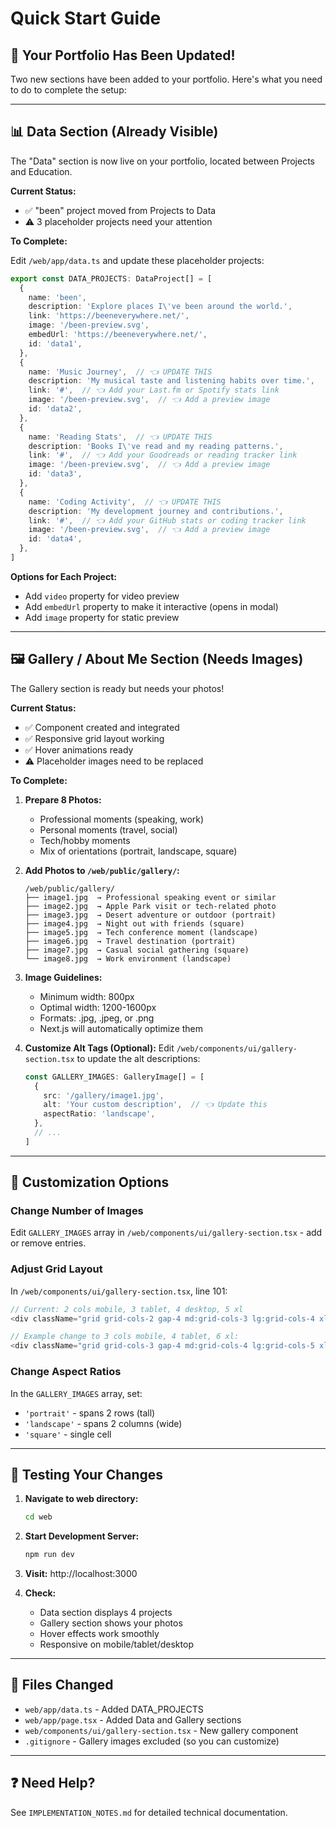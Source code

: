 # Quick Start Guide

## 🎉 Your Portfolio Has Been Updated!

Two new sections have been added to your portfolio. Here's what you need to do to complete the setup:

---

## 📊 Data Section (Already Visible)

The "Data" section is now live on your portfolio, located between Projects and Education.

**Current Status:**
- ✅ "been" project moved from Projects to Data
- ⚠️ 3 placeholder projects need your attention

**To Complete:**

Edit `/web/app/data.ts` and update these placeholder projects:

```typescript
export const DATA_PROJECTS: DataProject[] = [
  {
    name: 'been',
    description: 'Explore places I\'ve been around the world.',
    link: 'https://beeneverywhere.net/',
    image: '/been-preview.svg',
    embedUrl: 'https://beeneverywhere.net/',
    id: 'data1',
  },
  {
    name: 'Music Journey',  // 👈 UPDATE THIS
    description: 'My musical taste and listening habits over time.',
    link: '#',  // 👈 Add your Last.fm or Spotify stats link
    image: '/been-preview.svg',  // 👈 Add a preview image
    id: 'data2',
  },
  {
    name: 'Reading Stats',  // 👈 UPDATE THIS
    description: 'Books I\'ve read and my reading patterns.',
    link: '#',  // 👈 Add your Goodreads or reading tracker link
    image: '/been-preview.svg',  // 👈 Add a preview image
    id: 'data3',
  },
  {
    name: 'Coding Activity',  // 👈 UPDATE THIS
    description: 'My development journey and contributions.',
    link: '#',  // 👈 Add your GitHub stats or coding tracker link
    image: '/been-preview.svg',  // 👈 Add a preview image
    id: 'data4',
  },
]
```

**Options for Each Project:**
- Add `video` property for video preview
- Add `embedUrl` property to make it interactive (opens in modal)
- Add `image` property for static preview

---

## 🖼️ Gallery / About Me Section (Needs Images)

The Gallery section is ready but needs your photos!

**Current Status:**
- ✅ Component created and integrated
- ✅ Responsive grid layout working
- ✅ Hover animations ready
- ⚠️ Placeholder images need to be replaced

**To Complete:**

1. **Prepare 8 Photos:**
   - Professional moments (speaking, work)
   - Personal moments (travel, social)
   - Tech/hobby moments
   - Mix of orientations (portrait, landscape, square)

2. **Add Photos to `/web/public/gallery/`:**
   ```
   /web/public/gallery/
   ├── image1.jpg  → Professional speaking event or similar
   ├── image2.jpg  → Apple Park visit or tech-related photo
   ├── image3.jpg  → Desert adventure or outdoor (portrait)
   ├── image4.jpg  → Night out with friends (square)
   ├── image5.jpg  → Tech conference moment (landscape)
   ├── image6.jpg  → Travel destination (portrait)
   ├── image7.jpg  → Casual social gathering (square)
   └── image8.jpg  → Work environment (landscape)
   ```

3. **Image Guidelines:**
   - Minimum width: 800px
   - Optimal width: 1200-1600px
   - Formats: .jpg, .jpeg, or .png
   - Next.js will automatically optimize them

4. **Customize Alt Tags (Optional):**
   Edit `/web/components/ui/gallery-section.tsx` to update the alt descriptions:
   ```typescript
   const GALLERY_IMAGES: GalleryImage[] = [
     {
       src: '/gallery/image1.jpg',
       alt: 'Your custom description',  // 👈 Update this
       aspectRatio: 'landscape',
     },
     // ...
   ]
   ```

---

## 🎨 Customization Options

### Change Number of Images
Edit `GALLERY_IMAGES` array in `/web/components/ui/gallery-section.tsx` - add or remove entries.

### Adjust Grid Layout
In `/web/components/ui/gallery-section.tsx`, line 101:
```typescript
// Current: 2 cols mobile, 3 tablet, 4 desktop, 5 xl
<div className="grid grid-cols-2 gap-4 md:grid-cols-3 lg:grid-cols-4 xl:grid-cols-5">

// Example change to 3 cols mobile, 4 tablet, 6 xl:
<div className="grid grid-cols-3 gap-4 md:grid-cols-4 lg:grid-cols-5 xl:grid-cols-6">
```

### Change Aspect Ratios
In the `GALLERY_IMAGES` array, set:
- `'portrait'` - spans 2 rows (tall)
- `'landscape'` - spans 2 columns (wide)
- `'square'` - single cell

---

## 🚀 Testing Your Changes

1. **Navigate to web directory:**
   ```bash
   cd web
   ```

2. **Start Development Server:**
   ```bash
   npm run dev
   ```

3. **Visit:** http://localhost:3000

4. **Check:**
   - Data section displays 4 projects
   - Gallery section shows your photos
   - Hover effects work smoothly
   - Responsive on mobile/tablet/desktop

---

## 📝 Files Changed

- `web/app/data.ts` - Added DATA_PROJECTS
- `web/app/page.tsx` - Added Data and Gallery sections
- `web/components/ui/gallery-section.tsx` - New gallery component
- `.gitignore` - Gallery images excluded (so you can customize)

---

## ❓ Need Help?

See `IMPLEMENTATION_NOTES.md` for detailed technical documentation.
